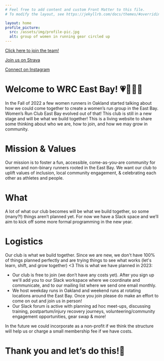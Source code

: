 ```yaml
---
# Feel free to add content and custom Front Matter to this file.
# To modify the layout, see https://jekyllrb.com/docs/themes/#overriding-theme-defaults

layout: home
profile_picture:
  src: /assets/img/profile-pic.jpg
  alt: group of women in running gear circled up
---
```


[Click here to join the team!](https://tinyurl.com/wrc-jointheteam)

[Join us on Strava](https://www.strava.com/clubs/wrc-east-bay)

[Connect on Instagram](https://www.instagram.com/wrceastbay/)

# Welcome to WRC East Bay! 💗🏃‍♀️🎉

In the Fall of 2022 a few women runners in Oakland started talking about how we could come together to create a women’s run group in the East Bay. Women’s Run Club East Bay evolved out of that! This club is still in a new stage and will be what we build together! This is a living website to share some thinking about who we are, how to join, and how we may grow in community.

# Mission & Values
Our mission is to foster a fun, accessible, come-as-you-are community for women and non-binary runners rooted in the East Bay. We want our club to uplift values of inclusion, local community engagement, & celebrating each other as athletes and people.

# What
A lot of what our club becomes will be what we build together, so some (many?!) things aren’t planned yet. For now we have a Slack space and we’ll aim to kick off some more formal programming in the new year. 

# Logistics
Our club is what we build together. Since we are new, we don't have 100% of things planned perfectly and are trying things to see what works (let's learn, shift, and grow together) <3 This is what we have planned in 2023:
- Our club is free to join (we don’t have any costs yet). After you sign up we'll add you to our Slack workspace where we coordinate and communicate, and to our mailing list where we send one email monthly.
- We host weekday runs in Oakland and weekend runs at rotating locations around the East Bay. Once you join please do make an effort to come on out and join us in person! 
- Our Slack forum is active with planning ad hoc meet-ups, discussing training, postpartum/injury recovery journeys, volunteering/community engagement opportunities, gear swap & more!

In the future we could incorporate as a non-profit if we think the structure will help us or charge a small membership fee if we have costs.

# Thank you and let’s do this!🦄
